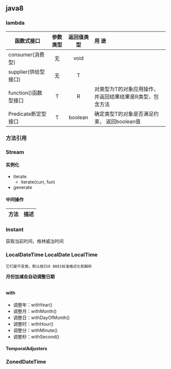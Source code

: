 ## java8
### lambda
| 函数式接口 | 参数类型 | 返回值类型 | 用 途 |
| ---                     | :---: | :---: | :--- |
|consumer(消费型)          |  无 | void |  |
|supplier(供给型接口)        |无|T| |
|function()函数型接口        |T|R|对类型为T的对象应用操作， 并返回结果结果是R类型，包含方法|
|Predicate<T>断定型接口      |T|boolean|确定类型T的对象是否满足约束， 返回boolean值|

### 方法引用

### Stream
#### 实例化
+ iterate
    + iterate(curr, fun)
+ generate

#### 中间操作
| 方法  |描述|
|-----|:---:|

### Instant
  获取当前时间，格林威治时间

### LocalDateTime LocalDate LocalTime
```text
它们是不变类，默认按ISO 8601标准格式化和解析
```
**月份加减会自动调整日期**
```java

```

#### with

+ 调整年：withYear()
+ 调整月：withMonth()
+ 调整日：withDayOfMonth()
+ 调整时：withHour()
+ 调整分：withMinute()
+ 调整秒：withSecond()

#### TemporalAdjusters


### ZonedDateTime
